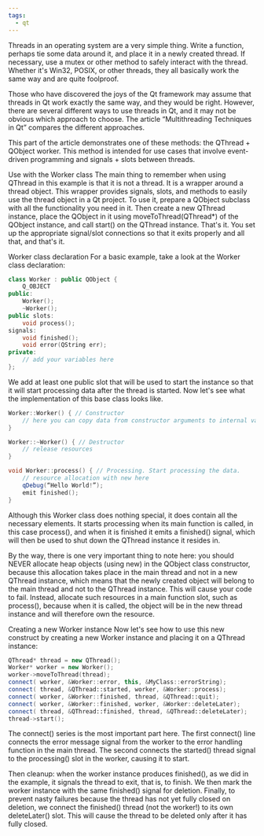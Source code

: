 ```yaml
---
tags:
  - qt
---
```


Threads in an operating system are a very simple thing. Write a function, perhaps tie some data around it, and place it in a newly created thread. If necessary, use a mutex or other method to safely interact with the thread. Whether it's Win32, POSIX, or other threads, they all basically work the same way and are quite foolproof.

Those who have discovered the joys of the Qt framework may assume that threads in Qt work exactly the same way, and they would be right. However, there are several different ways to use threads in Qt, and it may not be obvious which approach to choose. The article “Multithreading Techniques in Qt” compares the different approaches.

This part of the article demonstrates one of these methods: the QThread + QObject worker. This method is intended for use cases that involve event-driven programming and signals + slots between threads.

Use with the Worker class
The main thing to remember when using QThread in this example is that it is not a thread. It is a wrapper around a thread object. This wrapper provides signals, slots, and methods to easily use the thread object in a Qt project. To use it, prepare a QObject subclass with all the functionality you need in it. Then create a new QThread instance, place the QObject in it using moveToThread(QThread*) of the QObject instance, and call start() on the QThread instance. That's it. You set up the appropriate signal/slot connections so that it exits properly and all that, and that's it.

Worker class declaration
For a basic example, take a look at the Worker class declaration:

```cpp
class Worker : public QObject {
    Q_OBJECT
public:
    Worker();
    ~Worker();
public slots:
    void process();
signals:
    void finished();
    void error(QString err);
private:
    // add your variables here
};
```

We add at least one public slot that will be used to start the instance so that it will start processing data after the thread is started. Now let's see what the implementation of this base class looks like.

```cpp
Worker::Worker() { // Constructor
    // here you can copy data from constructor arguments to internal variables.
}

Worker::~Worker() { // Destructor
    // release resources
}

void Worker::process() { // Processing. Start processing the data.
    // resource allocation with new here
    qDebug(“Hello World!”);
    emit finished();
}
```

Although this Worker class does nothing special, it does contain all the necessary elements. It starts processing when its main function is called, in this case process(), and when it is finished it emits a finished() signal, which will then be used to shut down the QThread instance it resides in.

By the way, there is one very important thing to note here: you should NEVER allocate heap objects (using new) in the QObject class constructor, because this allocation takes place in the main thread and not in a new QThread instance, which means that the newly created object will belong to the main thread and not to the QThread instance. This will cause your code to fail. Instead, allocate such resources in a main function slot, such as process(), because when it is called, the object will be in the new thread instance and will therefore own the resource.

Creating a new Worker instance
Now let's see how to use this new construct by creating a new Worker instance and placing it on a QThread instance:

```cpp
QThread* thread = new QThread();
Worker* worker = new Worker();
worker->moveToThread(thread);
connect( worker, &Worker::error, this, &MyClass::errorString);
connect( thread, &QThread::started, worker, &Worker::process);
connect( worker, &Worker::finished, thread, &QThread::quit);
connect( worker, &Worker::finished, worker, &Worker::deleteLater);
connect( thread, &QThread::finished, thread, &QThread::deleteLater);
thread->start();
```

The connect() series is the most important part here. The first connect() line connects the error message signal from the worker to the error handling function in the main thread. The second connects the started() thread signal to the processing() slot in the worker, causing it to start.

Then cleanup: when the worker instance produces finished(), as we did in the example, it signals the thread to exit, that is, to finish. We then mark the worker instance with the same finished() signal for deletion. Finally, to prevent nasty failures because the thread has not yet fully closed on deletion, we connect the finished() thread (not the worker!) to its own deleteLater() slot. This will cause the thread to be deleted only after it has fully closed.